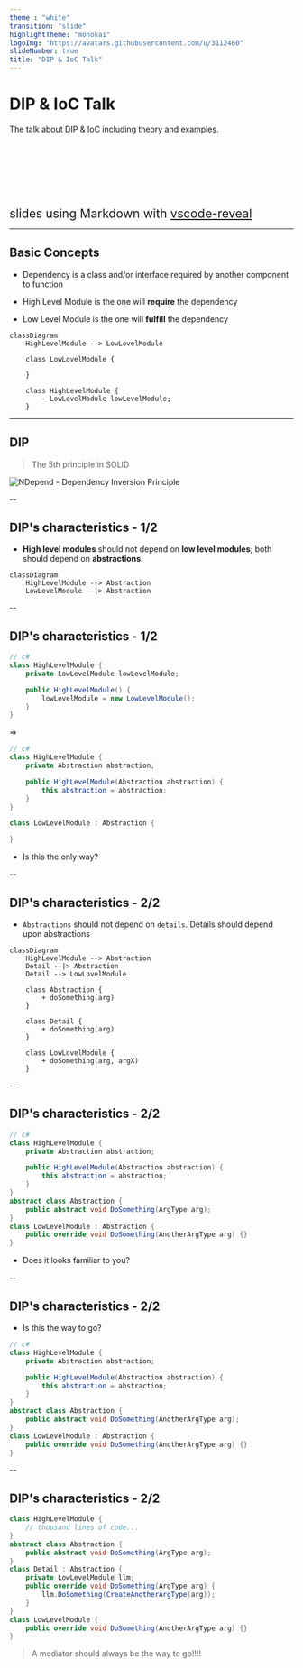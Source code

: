 ```yaml
---
theme : "white"
transition: "slide"
highlightTheme: "monokai"
logoImg: "https://avatars.githubusercontent.com/u/3112460"
slideNumber: true
title: "DIP & IoC Talk"
---
```


# DIP & IoC Talk

The talk about DIP & IoC including theory and examples.


<div style="margin-top: 6em; font-size: 16pt;">
slides using Markdown with <a href="https://marketplace.visualstudio.com/items?itemName=evilz.vscode-reveal">vscode-reveal</a>
</div>

---

## Basic Concepts

- Dependency is a class and/or interface required by another component to function

- High Level Module is the one will **require** the dependency
- Low Level Module is the one will **fulfill** the dependency


```mermaid
classDiagram
    HighLevelModule --> LowLovelModule
    
    class LowLovelModule {
       
    }

    class HighLevelModule {
        - LowLovelModule lowLevelModule;
    }
```

---

## DIP

> The 5th principle in SOLID

![NDepend - Dependency Inversion Principle](https://blog.ndepend.com/wp-content/uploads/DIP.png)

<!-- Ref: https://embeddedartistry.com/fieldmanual-terms/dependency-inversion-principle/ -->
<!-- Ref: https://deviq.com/principles/dependency-inversion-principle -->
<!-- Ref: https://blog.ndepend.com/solid-design-the-dependency-inversion-principle-dip/ -->

--

## DIP's characteristics - 1/2

- **High level modules** should not depend on **low level modules**; both should depend on **abstractions**.

```mermaid
classDiagram
    HighLevelModule --> Abstraction
    LowLovelModule --|> Abstraction
```

--

## DIP's characteristics - 1/2

```csharp
// c#
class HighLevelModule {
    private LowLevelModule lowLevelModule;

    public HighLevelModule() {
        lowLevelModule = new LowLevelModule();
    }
}
```

=>

```csharp
// c#
class HighLevelModule {
    private Abstraction abstraction;

    public HighLevelModule(Abstraction abstraction) {
        this.abstraction = abstraction;
    }
}

class LowLevelModule : Abstraction {

}
```

- Is this the only way?

--

## DIP's characteristics - 2/2

- `Abstractions` should not depend on `details`.  Details should depend upon abstractions

```mermaid
classDiagram
    HighLevelModule --> Abstraction
    Detail --|> Abstraction
    Detail --> LowLovelModule

    class Abstraction {
        + doSomething(arg)
    }

    class Detail {
        + doSomething(arg)
    }

    class LowLovelModule {
        + doSomething(arg, argX)
    }
```

--

## DIP's characteristics - 2/2

```csharp
// c#
class HighLevelModule {
    private Abstraction abstraction;

    public HighLevelModule(Abstraction abstraction) {
        this.abstraction = abstraction;
    }
}
abstract class Abstraction {
    public abstract void DoSomething(ArgType arg);
}
class LowLevelModule : Abstraction {
    public override void DoSomething(AnotherArgType arg) {}
}
```

- Does it looks familiar to you?

--

## DIP's characteristics - 2/2

- Is this the way to go?

```csharp
// c#
class HighLevelModule {
    private Abstraction abstraction;

    public HighLevelModule(Abstraction abstraction) {
        this.abstraction = abstraction;
    }
}
abstract class Abstraction {
    public abstract void DoSomething(AnotherArgType arg);
}
class LowLevelModule : Abstraction {
    public override void DoSomething(AnotherArgType arg) {}
}
```

--

## DIP's characteristics - 2/2

```csharp
class HighLevelModule {
    // thousand lines of code...
}
abstract class Abstraction {
    public abstract void DoSomething(ArgType arg);
}
class Detail : Abstraction {
    private LowLevelModule llm;
    public override void DoSomething(ArgType arg) {
        llm.DoSomething(CreateAnotherArgType(arg));
    }
}
class LowLevelModule {
    public override void DoSomething(AnotherArgType arg) {}
}
```

> A mediator should always be the way to go!!!!

